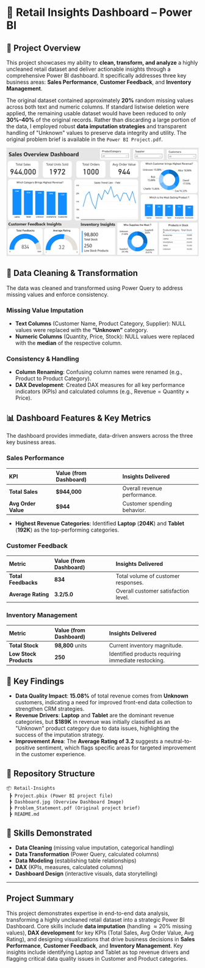# 🛒 Retail Insights Dashboard – Power BI

## 📌 Project Overview

This project showcases my ability to **clean, transform, and analyze** a highly uncleaned retail dataset and deliver actionable insights through a comprehensive Power BI dashboard. It specifically addresses three key business areas: **Sales Performance**, **Customer Feedback**, and **Inventory Management**.

The original dataset contained approximately $\mathbf{20\%}$ random missing values across both text and numeric columns. If standard listwise deletion were applied, the remaining usable dataset would have been reduced to only $\mathbf{30\%–40\%}$ of the original records. Rather than discarding a large portion of the data, I employed robust **data imputation strategies** and transparent handling of "Unknown" values to preserve data integrity and utility. The original problem brief is available in the `Power BI Project.pdf`.

![Retail Insights Dashboard Overview](Dashboard.jpg)

## 🧹 Data Cleaning & Transformation

The data was cleaned and transformed using Power Query to address missing values and enforce consistency.

### Missing Value Imputation

- **Text Columns** ($\text{Customer Name, Product Category, Supplier}$): NULL values were replaced with the **“Unknown”** category.
- **Numeric Columns** ($\text{Quantity, Price, Stock}$): NULL values were replaced with the **median** of the respective column.

### Consistency & Handling

- **Column Renaming**: Confusing column names were renamed (e.g., $\text{Product}$ to $\text{Product Category}$).
- **DAX Development**: Created DAX measures for all key performance indicators (KPIs) and calculated columns (e.g., $\text{Revenue} = \text{Quantity} \times \text{Price}$).

## 📊 Dashboard Features & Key Metrics

The dashboard provides immediate, data-driven answers across the three key business areas.

### Sales Performance

| KPI                 | Value (from Dashboard) | Insights Delivered           |
| :------------------ | :--------------------- | :--------------------------- |
| **Total Sales**     | **$944,000**           | Overall revenue performance. |
| **Avg Order Value** | **$944**               | Customer spending behavior.  |

- **Highest Revenue Categories**: Identified **Laptop** ($\mathbf{204K}$) and **Tablet** ($\mathbf{192K}$) as the top-performing categories.

### Customer Feedback

| Metric              | Value (from Dashboard) | Insights Delivered                   |
| :------------------ | :--------------------- | :----------------------------------- |
| **Total Feedbacks** | **834**                | Total volume of customer responses.  |
| **Average Rating**  | $\mathbf{3.2 / 5.0}$   | Overall customer satisfaction level. |

### Inventory Management

| Metric                 | Value (from Dashboard) | Insights Delivered                                  |
| :--------------------- | :--------------------- | :-------------------------------------------------- |
| **Total Stock**        | **98,800** units       | Current inventory magnitude.                        |
| **Low Stock Products** | **250**                | Identified products requiring immediate restocking. |

## 🔑 Key Findings

- **Data Quality Impact**: **$15.08\%$** of total revenue comes from **Unknown** customers, indicating a need for improved front-end data collection to strengthen $\text{CRM}$ strategies.
- **Revenue Drivers**: **Laptop** and **Tablet** are the dominant revenue categories, but $\mathbf{\$189K}$ in revenue was initially classified as an "Unknown" product category due to data issues, highlighting the success of the imputation strategy.
- **Improvement Area**: The **Average Rating of 3.2** suggests a neutral-to-positive sentiment, which flags specific areas for targeted improvement in the customer experience.

## 📁 Repository Structure

```text
📦 Retail-Insights
 ┣ Project.pbix (Power BI project file)
 ┣ Dashboard.jpg (Overview Dashboard Image)
 ┣ Problem_Statement.pdf (Original project brief)
 ┣ README.md
```

## 🚀 Skills Demonstrated

- **Data Cleaning** (missing value imputation, categorical handling)
- **Data Transformation** (Power Query, calculated columns)
- **Data Modeling** (establishing table relationships)
- **DAX** (KPIs, measures, calculated columns)
- **Dashboard Design** (interactive visuals, data storytelling)

---

## Project Summary

This project demonstrates expertise in end-to-end data analysis, transforming a highly uncleaned retail dataset into a strategic Power BI Dashboard. Core skills include **data imputation** (handling $\approx 20\%$ missing values), **DAX development** for key KPIs ($\text{Total Sales}$, $\text{Avg Order Value}$, $\text{Avg Rating}$), and designing visualizations that drive business decisions in **Sales Performance**, **Customer Feedback**, and **Inventory Management**. Key insights include identifying $\text{Laptop}$ and $\text{Tablet}$ as top revenue drivers and flagging critical data quality issues in $\text{Customer}$ and $\text{Product}$ categories.
